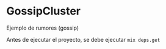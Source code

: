 # GossipCluster

Ejemplo de rumores (gossip)

Antes de ejecutar el proyecto, se debe ejecutar `mix deps.get`

